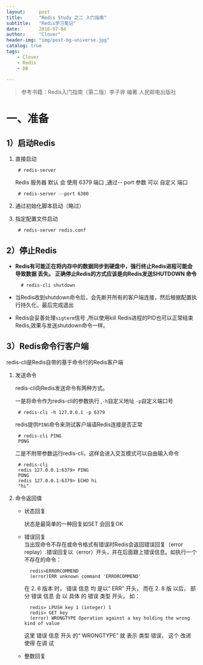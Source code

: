 ```yaml
---
layout:     post
title:      "Redis Study 之二 入门指南"
subtitle:   "Redis学习笔记"
date:       2016-07-04
author:     "Clover"
header-img: "img/post-bg-universe.jpg"
catalog: true
tags:
    - Clover
    - Redis
    - DB 
    
---
```


>参考书籍：Redis入门指南（第二版）李子骅 编著 人民邮电出版社

# 一、准备

## 1）启动Redis 

1. 直接启动

		# redis-server
		
	Redis 服务器 默认 会 使用 6379 端口 ,通过-- port 参数 可以 自定义 端口

		# redis-server --port 6380		
		
2. 通过初始化脚本启动（略过）		
3. 指定配置文件启动

		# redis-server redis.conf
		
## 2）停止Redis

* **Redis有可能正在将内存中的数据同步到硬盘中，强行终止Redis进程可能会导致数据 丢失。 正确停止Redis的方式应该是向Redis发送SHUTDOWN 命令**
		
		# redis-cli shutdown

* 当Redis收到shutdown命令后，会先断开所有的客户端连接，然后根据配置执行持久化，最后完成退出
* Redis会妥善处理`sigterm`信号	,所以使用kill Redis进程的PID也可以正常结束Redis,效果与发送shutdown命令一样。

## 3）Redis命令行客户端

redis-cli是Redis自带的基于命令行的Redis客户端

1. 发送命令

	redis-cli向Redis发送命令有两种方式。
	
	一是将命令作为redis-cli的参数执行 ,`-h`自定义地址 `-p`自定义端口号
	
		# redis-cli -h 127.0.0.1 -p 6379
		
	redis提供`PING`命令来测试客户端语Redis连接是否正常
		
		# redis-cli PING
		PONG	
		
	二是不附带参数运行redis-cli，这样会进入交互模式可以自由输入命令
	
		# redis-cli
		redis 127.0.0.1:6379> PING
		PONG
		redis 127.0.0.1:6379> ECHO hi
		"hi"
2. 命令返回值
	* 状态回复
	
		状态是最简单的一种回复如SET 会回复OK	
	* 错误回复	
		当出现命令不存在或命令格式有错误时Redis会返回错误回复（error replay）.错误回复以（error）开头，并在后面跟上错误信息。如执行一个不存在的命令：
		
			redis>ERRORCOMMEND
			(error)ERR unknown command 'ERRORCOMMEND'
			
		在 2. 6 版本 时， 错误 信息 均 是以“ ERR” 开头， 而在 2. 8 版 以后， 部分 错误 信息 会 以 具体 的 错误 类型 开头， 如： 
					
			redis> LPUSH key 1 (integer) 1
			redis> GET key 
			(error) WRONGTYPE Operation against a key holding the wrong kind of value 
		
		这里 错误 信息 开头 的“ WRONGTYPE” 就 表示 类型 错误， 这个 改进 使得 在调 试	
		
	* 整数回复	
			
			